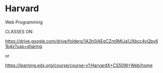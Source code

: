 # Harvard
Web Programming

CLASSES ON:

https://drive.google.com/drive/folders/1A2h0jAEgCZm9MjJa1JXbcc4vQbv61b4x?usp=sharing

or

https://learning.edx.org/course/course-v1:HarvardX+CS50W+Web/home
